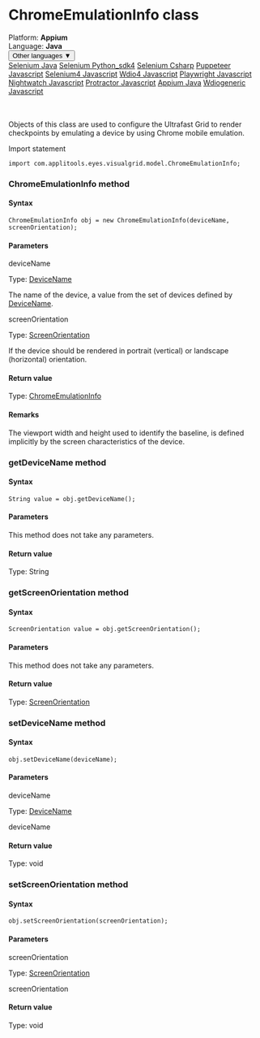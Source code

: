 # ChromeEmulationInfo class
<div class='platform-bar-container-div'><div class='platform-bar-div'>Platform:  <b> Appium</b>
</div><div class='platform-bar-div'>Language: <b>Java</b></div><div class='dropdown-button-container-div'><button class='sdk-language-dropdown-button'>Other languages ▼</button><div class='dropdown-content'>
<a href='../../selenium/java/chromeemulationinfo'>Selenium Java</a>
<a href='../../selenium/python_sdk4/chromeemulationinfo'>Selenium Python_sdk4</a>
<a href='../../selenium/csharp/chromeemulationinfo'>Selenium Csharp</a>
<a href='../../puppeteer/javascript/chromeemulationinfo'>Puppeteer Javascript</a>
<a href='../../selenium4/javascript/chromeemulationinfo'>Selenium4 Javascript</a>
<a href='../../wdio4/javascript/chromeemulationinfo'>Wdio4 Javascript</a>
<a href='../../playwright/javascript/chromeemulationinfo'>Playwright Javascript</a>
<a href='../../nightwatch/javascript/chromeemulationinfo'>Nightwatch Javascript</a>
<a href='../../protractor/javascript/chromeemulationinfo'>Protractor Javascript</a>
<a href='../../appium/java/chromeemulationinfo'>Appium Java</a>
<a href='../../wdiogeneric/javascript/chromeemulationinfo'>Wdiogeneric Javascript</a>
</div></div><br /><br /></div>




Objects of this class are used to configure the Ultrafast Grid to render checkpoints by emulating a device by using Chrome mobile emulation.

Import statement

    import com.applitools.eyes.visualgrid.model.ChromeEmulationInfo;
    	



### ChromeEmulationInfo method
#### Syntax


    ChromeEmulationInfo obj = new ChromeEmulationInfo(deviceName, screenOrientation);
    

#### Parameters

deviceName

Type: [DeviceName](./devicename)

The name of the device, a value from the set of devices defined by [DeviceName](./devicename).

screenOrientation

Type: [ScreenOrientation](./screenorientation)

If the device should be rendered in portrait (vertical) or landscape (horizontal) orientation.

#### Return value

Type:  [ChromeEmulationInfo](./chromeemulationinfo)

#### Remarks


The viewport width and height used to identify the baseline, is defined implicitly by the screen characteristics of the device.


### getDeviceName method
#### Syntax


    String value = obj.getDeviceName();
    

#### Parameters

This method does not take any parameters.

#### Return value

Type:  String

### getScreenOrientation method
#### Syntax


    ScreenOrientation value = obj.getScreenOrientation();
    

#### Parameters

This method does not take any parameters.

#### Return value

Type:  [ScreenOrientation](./screenorientation)

### setDeviceName method
#### Syntax


    obj.setDeviceName(deviceName);

#### Parameters

deviceName

Type: [DeviceName](./devicename)

deviceName

#### Return value

Type:  void

### setScreenOrientation method
#### Syntax


    obj.setScreenOrientation(screenOrientation);

#### Parameters

screenOrientation

Type: [ScreenOrientation](./screenorientation)

screenOrientation

#### Return value

Type:  void
